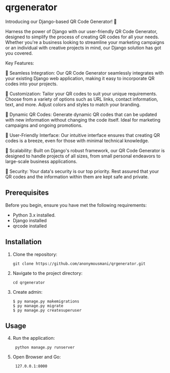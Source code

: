 # qrgenerator
Introducing our Django-based QR Code Generator! 📲

Harness the power of Django with our user-friendly QR Code Generator, designed to simplify the process of creating QR codes for all your needs. Whether you're a business looking to streamline your marketing campaigns or an individual with creative projects in mind, our Django solution has got you covered.

Key Features:

🔵 Seamless Integration: Our QR Code Generator seamlessly integrates with your existing Django web application, making it easy to incorporate QR codes into your projects.

🔵 Customization: Tailor your QR codes to suit your unique requirements. Choose from a variety of options such as URL links, contact information, text, and more. Adjust colors and styles to match your branding.

🔵 Dynamic QR Codes: Generate dynamic QR codes that can be updated with new information without changing the code itself. Ideal for marketing campaigns and ongoing promotions.

🔵 User-Friendly Interface: Our intuitive interface ensures that creating QR codes is a breeze, even for those with minimal technical knowledge.

🔵 Scalability: Built on Django's robust framework, our QR Code Generator is designed to handle projects of all sizes, from small personal endeavors to large-scale business applications.

🔵 Security: Your data's security is our top priority. Rest assured that your QR codes and the information within them are kept safe and private.


## Prerequisites

Before you begin, ensure you have met the following requirements:

- Python 3.x installed.
- Django installed
- qrcode installed


## Installation

1. Clone the repository:

   ```
   git clone https://github.com/anonymousmani/qrgenerator.git
   
   ```

2. Navigate to the project directory:
   ```
   cd qrgenerator
   ```
3. Create admin:
   ```
   $ py manage.py makemigrations
   $ py manage.py migrate
   $ py manage.py createsuperuser
   ```
## Usage
4. Run the application:
   ```
    python manage.py runserver
   ```
5. Open Browser and Go:
   ```
    127.0.0.1:8000
   ```

